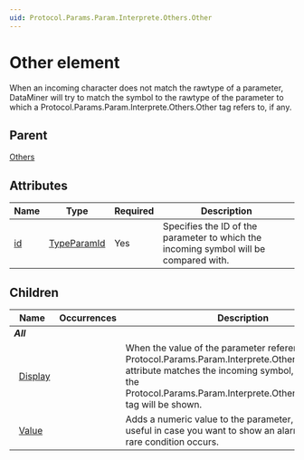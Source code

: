 ```yaml
---
uid: Protocol.Params.Param.Interprete.Others.Other
---
```


# Other element

When an incoming character does not match the rawtype of a parameter, DataMiner will try to match the symbol to the rawtype of the parameter to which a Protocol.Params.Param.Interprete.Others.Other tag refers to, if any.

## Parent

[Others](xref:Protocol.Params.Param.Interprete.Others)

## Attributes

|Name|Type|Required|Description|
|--- |--- |--- |--- |
|[id](xref:Protocol.Params.Param.Interprete.Others.Other-id)|[TypeParamId](xref:Protocol-TypeParamId)|Yes|Specifies the ID of the parameter to which the incoming symbol will be compared with.|

## Children

|Name|Occurrences|Description|
|--- |--- |--- |
|***All***|||
|&nbsp;&nbsp;[Display](xref:Protocol.Params.Param.Interprete.Others.Other.Display)||When the value of the parameter referenced with the Protocol.Params.Param.Interprete.Others.Other@id attribute matches the incoming symbol, the contents of the Protocol.Params.Param.Interprete.Others.Other.Display tag will be shown.|
|&nbsp;&nbsp;[Value](xref:Protocol.Params.Param.Interprete.Others.Other.Value)||Adds a numeric value to the parameter, which can be useful in case you want to show an alarm when this rare condition occurs.|
